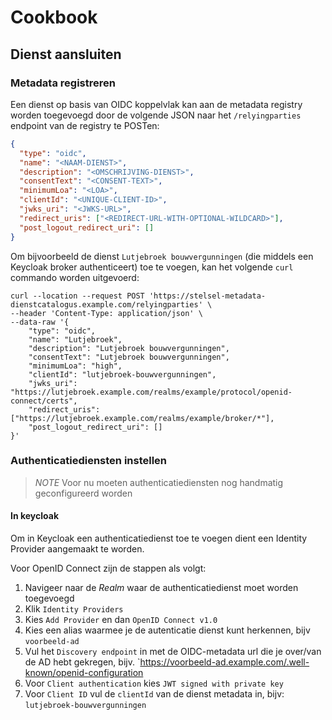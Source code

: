 # Cookbook

## Dienst aansluiten

### Metadata registreren
Een dienst op basis van OIDC koppelvlak kan aan de metadata registry worden toegevoegd door de volgende JSON naar het `/relyingparties` endpoint van de registry te POSTen:
```json
{
  "type": "oidc",
  "name": "<NAAM-DIENST>",
  "description": "<OMSCHRIJVING-DIENST>",
  "consentText": "<CONSENT-TEXT>",
  "minimumLoa": "<LOA>",
  "clientId": "<UNIQUE-CLIENT-ID>",
  "jwks_uri": "<JWKS-URL>",
  "redirect_uris": ["<REDIRECT-URL-WITH-OPTIONAL-WILDCARD>"],
  "post_logout_redirect_uri": []
}
```

Om bijvoorbeeld de dienst `Lutjebroek bouwvergunningen` (die middels een Keycloak broker authenticeert) toe te voegen, kan het volgende `curl` commando worden uitgevoerd:
```shell
curl --location --request POST 'https://stelsel-metadata-dienstcatalogus.example.com/relyingparties' \
--header 'Content-Type: application/json' \
--data-raw '{
    "type": "oidc",
    "name": "Lutjebroek",
    "description": "Lutjebroek bouwvergunningen",
    "consentText": "Lutjebroek bouwvergunningen",
    "minimumLoa": "high",
    "clientId": "lutjebroek-bouwvergunningen",
    "jwks_uri": "https://lutjebroek.example.com/realms/example/protocol/openid-connect/certs",
    "redirect_uris": ["https://lutjebroek.example.com/realms/example/broker/*"],
    "post_logout_redirect_uri": []
}'
```

### Authenticatiediensten instellen
> _NOTE_ Voor nu moeten authenticatiediensten nog handmatig geconfigureerd worden

#### In keycloak
Om in Keycloak een authenticatiedienst toe te voegen dient een Identity Provider aangemaakt te worden.

Voor OpenID Connect zijn de stappen als volgt:
1. Navigeer naar de _Realm_ waar de authenticatiedienst moet worden toegevoegd
2. Klik `Identity Providers`
3. Kies `Add Provider` en dan `OpenID Connect v1.0`
4. Kies een alias waarmee je de autenticatie dienst kunt herkennen, bijv `voorbeeld-ad`
5. Vul het `Discovery endpoint` in met de OIDC-metadata url die je over/van de AD hebt gekregen, 
   bijv. `https://voorbeeld-ad.example.com/.well-known/openid-configuration
6. Voor `Client authentication` kies `JWT signed with private key`
7. Voor `Client ID` vul de `clientId` van de dienst metadata in, bijv: `lutjebroek-bouwvergunningen`